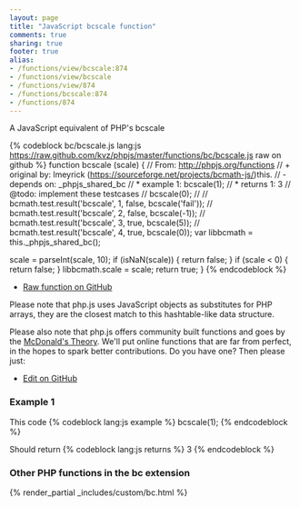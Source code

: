 ```yaml
---
layout: page
title: "JavaScript bcscale function"
comments: true
sharing: true
footer: true
alias:
- /functions/view/bcscale:874
- /functions/view/bcscale
- /functions/view/874
- /functions/bcscale:874
- /functions/874
---
```

<!-- Generated by Rakefile:build -->
A JavaScript equivalent of PHP's bcscale

{% codeblock bc/bcscale.js lang:js https://raw.github.com/kvz/phpjs/master/functions/bc/bcscale.js raw on github %}
function bcscale (scale) {
  // From: http://phpjs.org/functions
  // +   original by: lmeyrick (https://sourceforge.net/projects/bcmath-js/)this.
  // -    depends on: _phpjs_shared_bc
  // *     example 1: bcscale(1);
  // *     returns 1: 3
  //  @todo: implement these testcases
  //        bcscale(0);
  //
  //        bcmath.test.result('bcscale', 1, false, bcscale('fail'));
  //        bcmath.test.result('bcscale', 2, false, bcscale(-1));
  //        bcmath.test.result('bcscale', 3, true, bcscale(5));
  //        bcmath.test.result('bcscale', 4, true, bcscale(0));
  var libbcmath = this._phpjs_shared_bc();

  scale = parseInt(scale, 10);
  if (isNaN(scale)) {
    return false;
  }
  if (scale < 0) {
    return false;
  }
  libbcmath.scale = scale;
  return true;
}
{% endcodeblock %}

 - [Raw function on GitHub](https://github.com/kvz/phpjs/blob/master/functions/bc/bcscale.js)

Please note that php.js uses JavaScript objects as substitutes for PHP arrays, they are 
the closest match to this hashtable-like data structure. 

Please also note that php.js offers community built functions and goes by the 
[McDonald's Theory](https://medium.com/what-i-learned-building/9216e1c9da7d). We'll put online 
functions that are far from perfect, in the hopes to spark better contributions. 
Do you have one? Then please just: 

 - [Edit on GitHub](https://github.com/kvz/phpjs/edit/master/functions/bc/bcscale.js)

### Example 1
This code
{% codeblock lang:js example %}
bcscale(1);
{% endcodeblock %}

Should return
{% codeblock lang:js returns %}
3
{% endcodeblock %}


### Other PHP functions in the bc extension
{% render_partial _includes/custom/bc.html %}
